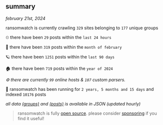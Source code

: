 
## summary
_february 21st, 2024_

ransomwatch is currently crawling `329` sites belonging to `177` unique groups

⏲ there have been `29` posts within the `last 24 hours`

🦈 there have been `319` posts within the `month of february`

🪐 there have been `1251` posts within the `last 90 days`

🏚 there have been `719` posts within the `year of 2024`

_⚙️ there are currently `99` online hosts & `107` custom parsers._

🦕 ransomwatch has been running for `2 years, 5 months and 15 days` and indexed `10176` posts

_all data  [(groups)](http://ransomwhat.telemetry.ltd/groups) and [(posts)](http://ransomwhat.telemetry.ltd/posts) is available in JSON (updated hourly)_

> ransomwatch is fully [open source](https://github.com/joshhighet/ransomwatch#ransomwatch--). please consider [sponsoring](https://github.com/sponsors/joshhighet) if you find it useful!
